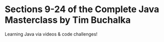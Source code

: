 # Sections 9-24 of the Complete Java Masterclass by Tim Buchalka
Learning Java via videos & code challenges!
